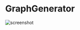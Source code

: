 # GraphGenerator

![screenshot](https://github.com/user-attachments/assets/879a6656-4e9f-4097-9547-eb017862fb8b)
